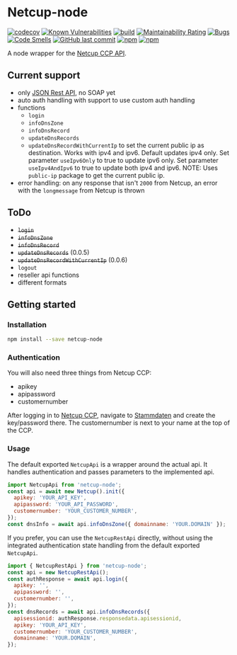 # Netcup-node

[![codecov](https://codecov.io/gh/proohit/netcup-node/branch/master/graph/badge.svg?token=QM9CHTM8UL)](https://codecov.io/gh/proohit/netcup-node)
[![Known Vulnerabilities](https://snyk.io/test/github/proohit/netcup-node/badge.svg)](https://snyk.io/test/github/proohit/netcup-node)
[![build](https://github.com/proohit/netcup-node/actions/workflows/build.yml/badge.svg)](https://github.com/proohit/netcup-node/actions/workflows/build.yml)
[![Maintainability Rating](https://sonarcloud.io/api/project_badges/measure?project=proohit_netcup-node&metric=sqale_rating)](https://sonarcloud.io/summary/new_code?id=proohit_netcup-node)
[![Bugs](https://sonarcloud.io/api/project_badges/measure?project=proohit_netcup-node&metric=bugs)](https://sonarcloud.io/summary/new_code?id=proohit_netcup-node)
[![Code Smells](https://sonarcloud.io/api/project_badges/measure?project=proohit_netcup-node&metric=code_smells)](https://sonarcloud.io/summary/new_code?id=proohit_netcup-node)
[![GitHub last commit](https://img.shields.io/github/last-commit/proohit/netcup-node)](https://github.com/proohit/netcup-node)
[![npm](https://img.shields.io/npm/v/netcup-node?color=blue)](https://www.npmjs.com/package/netcup-node)
[![npm](https://img.shields.io/npm/dt/netcup-node)](https://www.npmjs.com/package/netcup-node)

A node wrapper for the [Netcup CCP API](https://www.netcup-wiki.de/wiki/CCP_API).

## Current support

- only [JSON Rest API](https://www.netcup-wiki.de/wiki/CCP_API#Anmerkungen_zu_JSON-Requests), no SOAP yet
- auto auth handling with support to use custom auth handling
- functions
  - `login`
  - `infoDnsZone`
  - `infoDnsRecord`
  - `updateDnsRecords`
  - `updateDnsRecordWithCurrentIp` to set the current public ip as destination. Works with ipv4 and ipv6. Default updates ipv4 only. Set parameter `useIpv6Only` to true to update ipv6 only. Set parameter `useIpv4AndIpv6` to true to update both ipv4 and ipv6. NOTE: Uses `public-ip` package to get the current public ip.
- error handling: on any response that isn't `2000` from Netcup, an error with the `longmessage` from Netcup is thrown

## ToDo

- ~~`login`~~
- ~~`infoDnsZone`~~
- ~~`infoDnsRecord`~~
- ~~`updateDnsRecords`~~ (0.0.5)
- ~~`updateDnsRecordWithCurrentIp`~~ (0.0.6)
- `logout`
- reseller api functions
- different formats

## Getting started

### Installation

```sh
npm install --save netcup-node
```

### Authentication

You will also need three things from Netcup CCP:

- apikey
- apipassword
- customernumber

After logging in to [Netcup CCP](https://www.customercontrolpanel.de/), navigate to [Stammdaten](https://www.customercontrolpanel.de/daten_aendern.php) and create the key/password there. The customernumber is next to your name at the top of the CCP.

### Usage

The default exported `NetcupApi` is a wrapper around the actual api. It handles authentication and passes parameters to the implemented api.

```javascript
import NetcupApi from 'netcup-node';
const api = await new Netcup().init({
  apikey: 'YOUR_API_KEY',
  apipassword: 'YOUR_API_PASSWORD',
  customernumber: 'YOUR_CUSTOMER_NUMBER',
});
const dnsInfo = await api.infoDnsZone({ domainname: 'YOUR.DOMAIN' });
```

If you prefer, you can use the `NetcupRestApi` directly, without using the integrated authentication state handling from the default exported `NetcupApi`.

```javascript
import { NetcupRestApi } from 'netcup-node';
const api = new NetcupRestApi();
const authResponse = await api.login({
  apikey: '',
  apipassword: '',
  customernumber: '',
});
const dnsRecords = await api.infoDnsRecords({
  apisessionid: authResponse.responsedata.apisessionid,
  apikey: 'YOUR_API_KEY',
  customernumber: 'YOUR_CUSTOMER_NUMBER',
  domainname: 'YOUR.DOMAIN',
});
```
